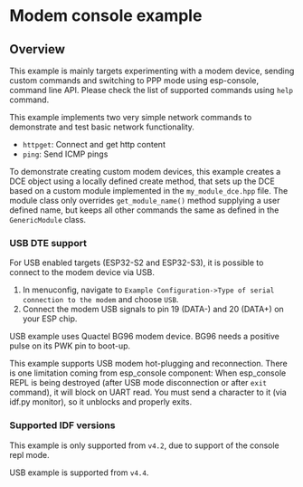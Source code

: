 # Modem console example

## Overview

This example is mainly targets experimenting with a modem device, sending custom commands and switching to PPP mode using esp-console, command line API.
Please check the list of supported commands using `help` command.

This example implements two very simple network commands to demonstrate and test basic network functionality.
* `httpget`: Connect and get http content
* `ping`: Send ICMP pings

To demonstrate creating custom modem devices, this example creates a DCE object using a locally defined create method,
that sets up the DCE based on a custom module implemented in the `my_module_dce.hpp` file. The module class only overrides
`get_module_name()` method supplying a user defined name, but keeps all other commands the same as defined in the `GenericModule`
class.

### USB DTE support

For USB enabled targets (ESP32-S2 and ESP32-S3), it is possible to connect to the modem device via USB.
1. In menuconfig, navigate to `Example Configuration->Type of serial connection to the modem` and choose `USB`.
2. Connect the modem USB signals to pin 19 (DATA-) and 20 (DATA+) on your ESP chip.

USB example uses Quactel BG96 modem device. BG96 needs a positive pulse on its PWK pin to boot-up.

This example supports USB modem hot-plugging and reconnection. There is one limitation coming from esp_console component:
When esp_console REPL is being destroyed (after USB mode disconnection or after `exit` command), it will block on UART read.
You must send a character to it (via idf.py monitor), so it unblocks and properly exits.

### Supported IDF versions

This example is only supported from `v4.2`, due to support of the console repl mode.

USB example is supported from `v4.4`.
